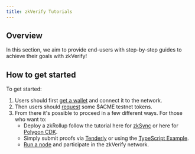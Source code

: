 ```yaml
---
title: zkVerify Tutorials
---
```


## Overview

In this section, we aim to provide end-users with step-by-step guides to achieve their goals with zkVerify!

## How to get started

To get started:

1. Users should first [get a wallet](connect-a-wallet) and connect it to the network.
2. Then users should [request](get_testnet_tokens) some $ACME testnet tokens.
3. From there it's possible to proceed in a few different ways.  For those who want to:  
   - Deploy a zkRollup follow the tutorial here for [zkSync](run-a-zkrollup/zksync_installation) or here for [Polygon CDK](run-a-zkrollup/polygon_cdk_installation).
   - Simply submit proofs via [Tenderly](submit-proofs/polygon_cdk_proof_submission) or using the [TypeScript Example](submit-proofs/typescript-example).
   - [Run a node](how_to_run_a_node/getting_started) and participate in the zkVerify network.
